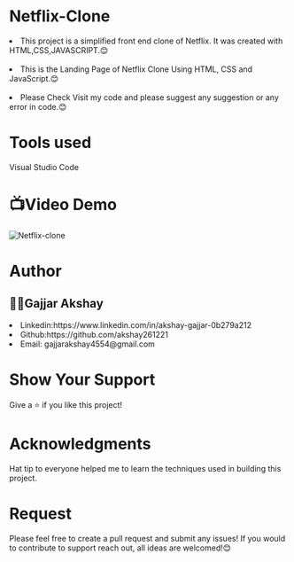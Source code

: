 # Netflix-Clone
<li>This project is a simplified front end clone of Netflix. It was created with HTML,CSS,JAVASCRIPT.😊</li>
<br>
<li>This is the Landing Page of Netflix Clone Using HTML, CSS and JavaScript.😊</li>
<br>
<li>Please Check Visit my code and please suggest any suggestion or any error in code.😊</li>

<h1>Tools used</h1>
Visual Studio Code

<h1>📺Video Demo</h1>

![Netflix-clone](https://user-images.githubusercontent.com/96619363/166100681-7790e534-ffda-4730-b357-471798ef6ff7.gif)

<h1>Author</h1>
<h2>🧑‍💼Gajjar Akshay</h2>
<li>Linkedin:https://www.linkedin.com/in/akshay-gajjar-0b279a212</li>
<li>Github:https://github.com/akshay261221</li>
<li>Email: gajjarakshay4554@gmail.com </li>

<h1>Show Your Support</h1>
Give a ⭐️ if you like this project!

<h1>Acknowledgments</h1>
Hat tip to everyone helped me to learn the techniques used in building this project.

<h1>Request</h1>
Please feel free to create a pull request and submit any issues! If you would to contribute to support reach out, all ideas are welcomed!😊
